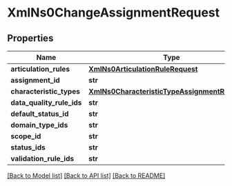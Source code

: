# XmlNs0ChangeAssignmentRequest

## Properties
Name | Type | Description | Notes
------------ | ------------- | ------------- | -------------
**articulation_rules** | [**XmlNs0ArticulationRuleRequest**](XmlNs0ArticulationRuleRequest.md) |  | [optional] 
**assignment_id** | **str** |  | [optional] 
**characteristic_types** | [**XmlNs0CharacteristicTypeAssignmentReference**](XmlNs0CharacteristicTypeAssignmentReference.md) |  | [optional] 
**data_quality_rule_ids** | **str** |  | [optional] 
**default_status_id** | **str** |  | [optional] 
**domain_type_ids** | **str** |  | [optional] 
**scope_id** | **str** |  | [optional] 
**status_ids** | **str** |  | [optional] 
**validation_rule_ids** | **str** |  | [optional] 

[[Back to Model list]](../README.md#documentation-for-models) [[Back to API list]](../README.md#documentation-for-api-endpoints) [[Back to README]](../README.md)


